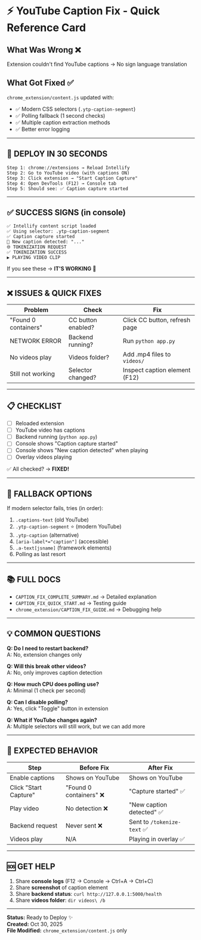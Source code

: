 # ⚡ YouTube Caption Fix - Quick Reference Card

## What Was Wrong ❌
Extension couldn't find YouTube captions → No sign language translation

## What Got Fixed ✅  
`chrome_extension/content.js` updated with:
- ✅ Modern CSS selectors (`.ytp-caption-segment`)
- ✅ Polling fallback (1 second checks)
- ✅ Multiple caption extraction methods
- ✅ Better error logging

---

## 🚀 DEPLOY IN 30 SECONDS

```
Step 1: chrome://extensions → Reload Intellify
Step 2: Go to YouTube video (with captions ON)
Step 3: Click extension → "Start Caption Capture"
Step 4: Open DevTools (F12) → Console tab
Step 5: Should see: ✅ Caption capture started
```

---

## ✅ SUCCESS SIGNS (in console)

```
✅ Intellify content script loaded
✅ Using selector: .ytp-caption-segment
✅ Caption capture started
📝 New caption detected: "..."
🌐 TOKENIZATION REQUEST
✅ TOKENIZATION SUCCESS
▶️ PLAYING VIDEO CLIP
```

If you see these → **IT'S WORKING** 🎉

---

## ❌ ISSUES & QUICK FIXES

| Problem | Check | Fix |
|---------|-------|-----|
| "Found 0 containers" | CC button enabled? | Click CC button, refresh page |
| NETWORK ERROR | Backend running? | Run `python app.py` |
| No videos play | Videos folder? | Add .mp4 files to `videos/` |
| Still not working | Selector changed? | Inspect caption element (F12) |

---

## 📋 CHECKLIST

- [ ] Reloaded extension
- [ ] YouTube video has captions
- [ ] Backend running (`python app.py`)
- [ ] Console shows "Caption capture started"
- [ ] Console shows "New caption detected" when playing
- [ ] Overlay videos playing

✅ All checked? → **FIXED!**

---

## 🔧 FALLBACK OPTIONS

If modern selector fails, tries (in order):
1. `.captions-text` (old YouTube)
2. `.ytp-caption-segment` ⭐ (modern YouTube)
3. `.ytp-caption` (alternative)
4. `[aria-label*="caption"]` (accessible)
5. `.a-text[jsname]` (framework elements)
6. Polling as last resort

---

## 📚 FULL DOCS

- `CAPTION_FIX_COMPLETE_SUMMARY.md` → Detailed explanation
- `CAPTION_FIX_QUICK_START.md` → Testing guide
- `chrome_extension/CAPTION_FIX_GUIDE.md` → Debugging help

---

## 💡 COMMON QUESTIONS

**Q: Do I need to restart backend?**  
A: No, extension changes only

**Q: Will this break other videos?**  
A: No, only improves caption detection

**Q: How much CPU does polling use?**  
A: Minimal (1 check per second)

**Q: Can I disable polling?**  
A: Yes, click "Toggle" button in extension

**Q: What if YouTube changes again?**  
A: Multiple selectors will still work, but we can add more

---

## 🎯 EXPECTED BEHAVIOR

| Step | Before Fix | After Fix |
|------|------------|-----------|
| Enable captions | Shows on YouTube | Shows on YouTube |
| Click "Start Capture" | "Found 0 containers" ❌ | "Capture started" ✅ |
| Play video | No detection ❌ | "New caption detected" ✅ |
| Backend request | Never sent ❌ | Sent to `/tokenize-text` ✅ |
| Videos play | N/A | Playing in overlay ✅ |

---

## 🆘 GET HELP

1. Share **console logs** (F12 → Console → Ctrl+A → Ctrl+C)
2. Share **screenshot** of caption element
3. Share **backend status**: `curl http://127.0.0.1:5000/health`
4. Share **videos folder**: `dir videos\ /b`

---

**Status:** Ready to Deploy ✨  
**Created:** Oct 30, 2025  
**File Modified:** `chrome_extension/content.js` only
